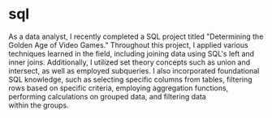 # sql
As a data analyst, I recently completed a SQL project titled "Determining the Golden Age of Video Games." Throughout this project, I applied various techniques learned in the field, including joining data using SQL's left and inner joins. Additionally, I utilized set theory concepts such as union and intersect, as well as employed subqueries. I also incorporated foundational SQL knowledge, such as selecting specific columns from tables, filtering rows based on specific criteria, employing aggregation functions, performing calculations on grouped data, and filtering data within the groups.

